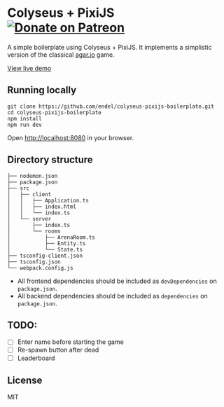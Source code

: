 # Colyseus + PixiJS <a href="https://patreon.com/endel" title="Donate to this project using Patreon"><img src="https://img.shields.io/badge/endpoint.svg?url=https%3A%2F%2Fshieldsio-patreon.herokuapp.com%2Fendel&style=for-the-badge" alt="Donate on Patreon"/></a>

A simple boilerplate using Colyseus + PixiJS. It implements a simplistic version of the classical [agar.io](http://agar.io/) game.

[View live demo](https://colyseus-pixijs-boilerplate.herokuapp.com)

## Running locally

```
git clone https://github.com/endel/colyseus-pixijs-boilerplate.git
cd colyseus-pixijs-boilerplate
npm install
npm run dev
```

Open [http://localhost:8080](http://localhost:8080) in your browser.

## Directory structure

```
├── nodemon.json
├── package.json
├── src
│   ├── client
│   │   ├── Application.ts
│   │   ├── index.html
│   │   └── index.ts
│   └── server
│       ├── index.ts
│       └── rooms
│           ├── ArenaRoom.ts
│           ├── Entity.ts
│           └── State.ts
├── tsconfig-client.json
├── tsconfig.json
└── webpack.config.js
```

- All frontend dependencies should be included as `devDependencies` on `package.json`.
- All backend dependencies should be included as `dependencies` on `package.json`.

## TODO:
- [ ] Enter name before starting the game
- [ ] Re-spawn button after dead
- [ ] Leaderboard

## License

MIT